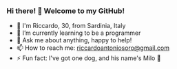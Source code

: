 ### Hi there! 👋 Welcome to my GitHub!



- :boy: I'm Riccardo, 30, from Sardinia, Italy 
- 🌱 I’m currently learning to be a programmer
- 💬 Ask me about anything, happy to help!
- 📫 How to reach me: riccardoantoniosoro@gmail.com
- ⚡ Fun fact: I've got one dog, and his name's Milo :dog:
